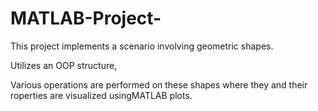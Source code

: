 # MATLAB-Project-
This project implements a scenario involving geometric shapes.

Utilizes an OOP structure, 

Various operations are performed on these shapes where they and their roperties are visualized usingMATLAB plots.
